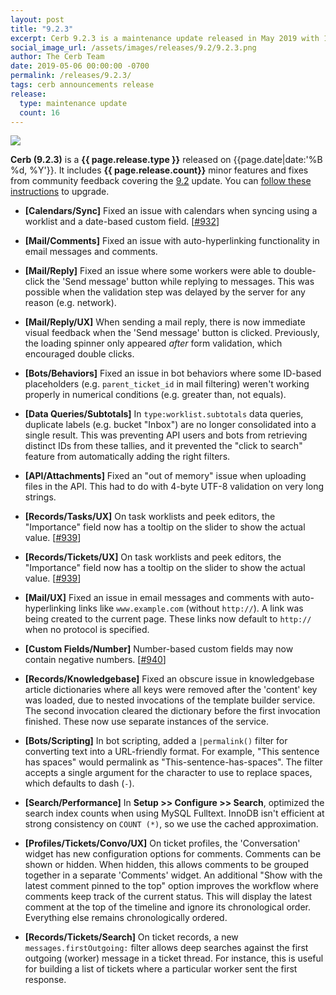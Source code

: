 ```yaml
---
layout: post
title: "9.2.3"
excerpt: Cerb 9.2.3 is a maintenance update released in May 2019 with 16 minor features and fixes from community feedback.
social_image_url: /assets/images/releases/9.2/9.2.3.png
author: The Cerb Team
date: 2019-05-06 00:00:00 -0700
permalink: /releases/9.2.3/
tags: cerb announcements release
release:
  type: maintenance update
  count: 16
---
```


<div class="cerb-screenshot">
<img src="{{page.social_image_url}}" class="screenshot">
</div>

**Cerb (9.2.3)** is a **{{ page.release.type }}** released on {{page.date|date:'%B %d, %Y'}}. It includes **{{ page.release.count}}** minor features and fixes from community feedback covering the [9.2](/releases/9.2/) update.  You can [follow these instructions](/docs/upgrading/) to upgrade.

* **[Calendars/Sync]** Fixed an issue with calendars when syncing using a worklist and a date-based custom field. [[#932](https://github.com/jstanden/cerb/issues/932)]

* **[Mail/Comments]** Fixed an issue with auto-hyperlinking functionality in email messages and comments.

* **[Mail/Reply]** Fixed an issue where some workers were able to double-click the 'Send message' button while replying to messages. This was possible when the validation step was delayed by the server for any reason (e.g. network).

* **[Mail/Reply/UX]** When sending a mail reply, there is now immediate visual feedback when the 'Send message' button is clicked. Previously, the loading spinner only appeared _after_ form validation, which encouraged double clicks.

* **[Bots/Behaviors]** Fixed an issue in bot behaviors where some ID-based placeholders (e.g. `parent_ticket_id` in mail filtering) weren't working properly in numerical conditions (e.g. greater than, not equals).

* **[Data Queries/Subtotals]** In `type:worklist.subtotals` data queries, duplicate labels (e.g. bucket "Inbox") are no longer consolidated into a single result. This was preventing API users and bots from retrieving distinct IDs from these tallies, and it prevented the "click to search" feature from automatically adding the right filters.

* **[API/Attachments]** Fixed an "out of memory" issue when uploading files in the API. This had to do with 4-byte UTF-8 validation on very long strings.

* **[Records/Tasks/UX]** On task worklists and peek editors, the "Importance" field now has a tooltip on the slider to show the actual value. [[#939](https://github.com/jstanden/cerb/issues/939)]

* **[Records/Tickets/UX]** On task worklists and peek editors, the "Importance" field now has a tooltip on the slider to show the actual value. [[#939](https://github.com/jstanden/cerb/issues/939)]

* **[Mail/UX]** Fixed an issue in email messages and comments with auto-hyperlinking links like `www.example.com` (without `http://`). A link was being created to the current page. These links now default to `http://` when no protocol is specified.

* **[Custom Fields/Number]** Number-based custom fields may now contain negative numbers. [[#940](https://github.com/jstanden/cerb/issues/940)]

* **[Records/Knowledgebase]** Fixed an obscure issue in knowledgebase article dictionaries where all keys were removed after the 'content' key was loaded, due to nested invocations of the template builder service. The second invocation cleared the dictionary before the first invocation finished. These now use separate instances of the service.

* **[Bots/Scripting]** In bot scripting, added a `|permalink()` filter for converting text into a URL-friendly format. For example, "This sentence has spaces" would permalink as "This-sentence-has-spaces". The filter accepts a single argument for the character to use to replace spaces, which defaults to dash (`-`).

* **[Search/Performance]** In **Setup >> Configure >> Search**, optimized the search index counts when using MySQL Fulltext. InnoDB isn't efficient at strong consistency on `COUNT (*)`, so we use the cached approximation.

* **[Profiles/Tickets/Convo/UX]** On ticket profiles, the 'Conversation' widget has new configuration options for comments. Comments can be shown or hidden. When hidden, this allows comments to be grouped together in a separate 'Comments' widget. An additional "Show with the latest comment pinned to the top" option improves the workflow where comments keep track of the current status. This will display the latest comment at the top of the timeline and ignore its chronological order. Everything else remains chronologically ordered.

* **[Records/Tickets/Search]** On ticket records, a new `messages.firstOutgoing:` filter allows deep searches against the first outgoing (worker) message in a ticket thread. For instance, this is useful for building a list of tickets where a particular worker sent the first response.